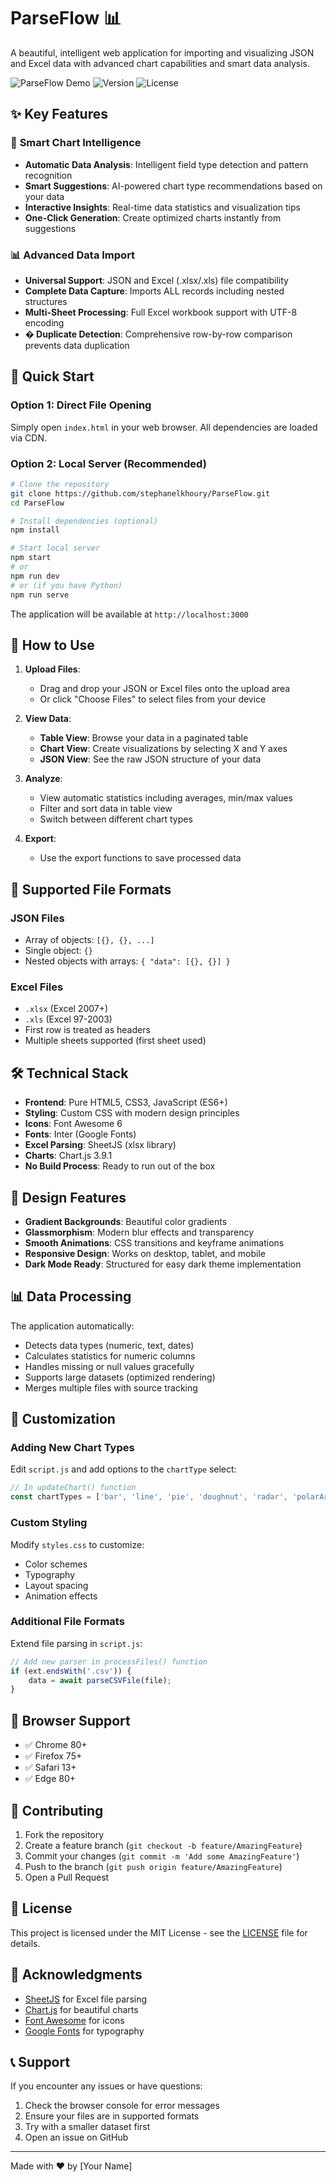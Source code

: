 # ParseFlow 📊

A beautiful, intelligent web application for importing and visualizing JSON and Excel data with advanced chart capabilities and smart data analysis.

![ParseFlow Demo](https://img.shields.io/badge/Status-Active-green?style=for-the-badge) ![Version](https://img.shields.io/badge/Version-2.0.0-blue?style=for-the-badge) ![License](https://img.shields.io/badge/License-MIT-yellow?style=for-the-badge)

## ✨ Key Features

### 🧠 **Smart Chart Intelligence**
- **Automatic Data Analysis**: Intelligent field type detection and pattern recognition
- **Smart Suggestions**: AI-powered chart type recommendations based on your data
- **Interactive Insights**: Real-time data statistics and visualization tips
- **One-Click Generation**: Create optimized charts instantly from suggestions

### 📊 **Advanced Data Import**
- **Universal Support**: JSON and Excel (.xlsx/.xls) file compatibility
- **Complete Data Capture**: Imports ALL records including nested structures
- **Multi-Sheet Processing**: Full Excel workbook support with UTF-8 encoding
- **� Duplicate Detection**: Comprehensive row-by-row comparison prevents data duplication

## 🚀 Quick Start

### Option 1: Direct File Opening
Simply open `index.html` in your web browser. All dependencies are loaded via CDN.

### Option 2: Local Server (Recommended)
```bash
# Clone the repository
git clone https://github.com/stephanelkhoury/ParseFlow.git
cd ParseFlow

# Install dependencies (optional)
npm install

# Start local server
npm start
# or
npm run dev
# or (if you have Python)
npm run serve
```

The application will be available at `http://localhost:3000`

## 📖 How to Use

1. **Upload Files**: 
   - Drag and drop your JSON or Excel files onto the upload area
   - Or click "Choose Files" to select files from your device

2. **View Data**:
   - **Table View**: Browse your data in a paginated table
   - **Chart View**: Create visualizations by selecting X and Y axes
   - **JSON View**: See the raw JSON structure of your data

3. **Analyze**:
   - View automatic statistics including averages, min/max values
   - Filter and sort data in table view
   - Switch between different chart types

4. **Export**:
   - Use the export functions to save processed data

## 📁 Supported File Formats

### JSON Files
- Array of objects: `[{}, {}, ...]`
- Single object: `{}`
- Nested objects with arrays: `{ "data": [{}, {}] }`

### Excel Files
- `.xlsx` (Excel 2007+)
- `.xls` (Excel 97-2003)
- First row is treated as headers
- Multiple sheets supported (first sheet used)

## 🛠️ Technical Stack

- **Frontend**: Pure HTML5, CSS3, JavaScript (ES6+)
- **Styling**: Custom CSS with modern design principles
- **Icons**: Font Awesome 6
- **Fonts**: Inter (Google Fonts)
- **Excel Parsing**: SheetJS (xlsx library)
- **Charts**: Chart.js 3.9.1
- **No Build Process**: Ready to run out of the box

## 🎨 Design Features

- **Gradient Backgrounds**: Beautiful color gradients
- **Glassmorphism**: Modern blur effects and transparency
- **Smooth Animations**: CSS transitions and keyframe animations
- **Responsive Design**: Works on desktop, tablet, and mobile
- **Dark Mode Ready**: Structured for easy dark theme implementation

## 📊 Data Processing

The application automatically:
- Detects data types (numeric, text, dates)
- Calculates statistics for numeric columns
- Handles missing or null values gracefully
- Supports large datasets (optimized rendering)
- Merges multiple files with source tracking

## 🔧 Customization

### Adding New Chart Types
Edit `script.js` and add options to the `chartType` select:
```javascript
// In updateChart() function
const chartTypes = ['bar', 'line', 'pie', 'doughnut', 'radar', 'polarArea'];
```

### Custom Styling
Modify `styles.css` to customize:
- Color schemes
- Typography
- Layout spacing
- Animation effects

### Additional File Formats
Extend file parsing in `script.js`:
```javascript
// Add new parser in processFiles() function
if (ext.endsWith('.csv')) {
    data = await parseCSVFile(file);
}
```

## 📱 Browser Support

- ✅ Chrome 80+
- ✅ Firefox 75+
- ✅ Safari 13+
- ✅ Edge 80+

## 🤝 Contributing

1. Fork the repository
2. Create a feature branch (`git checkout -b feature/AmazingFeature`)
3. Commit your changes (`git commit -m 'Add some AmazingFeature'`)
4. Push to the branch (`git push origin feature/AmazingFeature`)
5. Open a Pull Request

## 📄 License

This project is licensed under the MIT License - see the [LICENSE](LICENSE) file for details.

## 🙏 Acknowledgments

- [SheetJS](https://github.com/SheetJS/sheetjs) for Excel file parsing
- [Chart.js](https://www.chartjs.org/) for beautiful charts
- [Font Awesome](https://fontawesome.com/) for icons
- [Google Fonts](https://fonts.google.com/) for typography

## 📞 Support

If you encounter any issues or have questions:
1. Check the browser console for error messages
2. Ensure your files are in supported formats
3. Try with a smaller dataset first
4. Open an issue on GitHub

---

Made with ❤️ by [Your Name]
